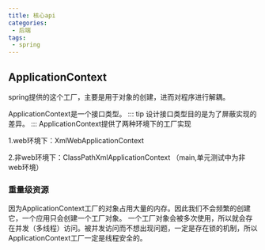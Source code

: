 ```yaml
---
title: 核心api
categories:
 - 后端
tags:
 - spring
---
```

## ApplicationContext
spring提供的这个工厂，主要是用于对象的创建，进而对程序进行解耦。

ApplicationContext是一个接口类型。
::: tip
设计接口类型目的是为了屏蔽实现的差异。
:::
ApplicationContext提供了两种环境下的工厂实现

1.web环境下：XmlWebApplicationContext

2.非web环境下：ClassPathXmlApplicationContext （main,单元测试中为非web环境）

### 重量级资源
因为ApplicationContext工厂的对象占用大量的内存。因此我们不会频繁的创建它，一个应用只会创建一个工厂对象。
一个工厂对象会被多次使用，所以就会存在并发（多线程）访问。被并发访问而不想出现问题，一定是存在锁的机制，所以ApplicationContext工厂一定是线程安全的。

